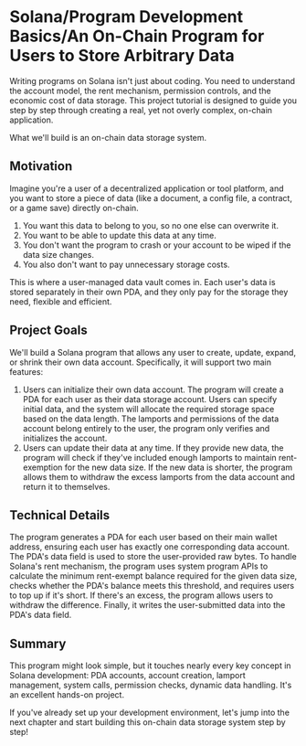 # Solana/Program Development Basics/An On-Chain Program for Users to Store Arbitrary Data

Writing programs on Solana isn't just about coding. You need to understand the account model, the rent mechanism, permission controls, and the economic cost of data storage. This project tutorial is designed to guide you step by step through creating a real, yet not overly complex, on-chain application.

What we'll build is an on-chain data storage system.

## Motivation

Imagine you're a user of a decentralized application or tool platform, and you want to store a piece of data (like a document, a config file, a contract, or a game save) directly on-chain.

1. You want this data to belong to you, so no one else can overwrite it.
2. You want to be able to update this data at any time.
3. You don't want the program to crash or your account to be wiped if the data size changes.
4. You also don't want to pay unnecessary storage costs.

This is where a user-managed data vault comes in. Each user's data is stored separately in their own PDA, and they only pay for the storage they need, flexible and efficient.

## Project Goals

We'll build a Solana program that allows any user to create, update, expand, or shrink their own data account. Specifically, it will support two main features:

1. Users can initialize their own data account. The program will create a PDA for each user as their data storage account. Users can specify initial data, and the system will allocate the required storage space based on the data length. The lamports and permissions of the data account belong entirely to the user, the program only verifies and initializes the account.
2. Users can update their data at any time. If they provide new data, the program will check if they've included enough lamports to maintain rent-exemption for the new data size. If the new data is shorter, the program allows them to withdraw the excess lamports from the data account and return it to themselves.

## Technical Details

The program generates a PDA for each user based on their main wallet address, ensuring each user has exactly one corresponding data account. The PDA's data field is used to store the user-provided raw bytes. To handle Solana's rent mechanism, the program uses system program APIs to calculate the minimum rent-exempt balance required for the given data size, checks whether the PDA's balance meets this threshold, and requires users to top up if it's short. If there's an excess, the program allows users to withdraw the difference. Finally, it writes the user-submitted data into the PDA's data field.

## Summary

This program might look simple, but it touches nearly every key concept in Solana development: PDA accounts, account creation, lamport management, system calls, permission checks, dynamic data handling. It's an excellent hands-on project.

If you've already set up your development environment, let's jump into the next chapter and start building this on-chain data storage system step by step!
